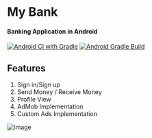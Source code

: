 # My Bank
#### Banking Application in Android
[![Android CI with Gradle](https://github.com/sbmvirdi/My-Bank/actions/workflows/build_debug.yml/badge.svg)](https://github.com/sbmvirdi/My-Bank/actions/workflows/build_debug.yml)
[![Android Gradle Build](https://github.com/sbmvirdi/My-Bank/actions/workflows/build_gradle.yml/badge.svg)](https://github.com/sbmvirdi/My-Bank/actions/workflows/build_gradle.yml)
## Features
1. Sign in/Sign up
2. Send Money / Receive Money
3. Profile View
4. AdMob Implementation
5. Custom Ads Implementation

![image](https://drive.google.com/uc?export=view&id=1BqZzZa2sowZ1nSUJCq06oscvrd6HiL2G)

